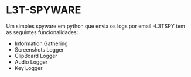 # L3T-SPYWARE
Um simples spyware em python que envia os logs por email
-L3TSPY tem as seguintes funcionalidades:
- Information Gathering
- Screenshots Logger
- ClipBoard Logger
- Audio Logger
- Key Logger

